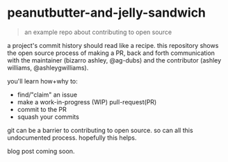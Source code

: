 # peanutbutter-and-jelly-sandwich
> an example repo about contributing to open source

a project's commit history should read like a recipe. this repository
shows the open source process of making a PR, back and forth communication
with the maintainer (bizarro ashley, @ag-dubs) and the contributor
(ashley williams, @ashleygwilliams).

you'll learn how+why to:
- find/"claim" an issue
- make a work-in-progress (WIP) pull-request(PR)
- commit to the PR
- squash your commits

git can be a barrier to contributing to open source. so can all this 
undocumented process. hopefully this helps.

blog post coming soon.
